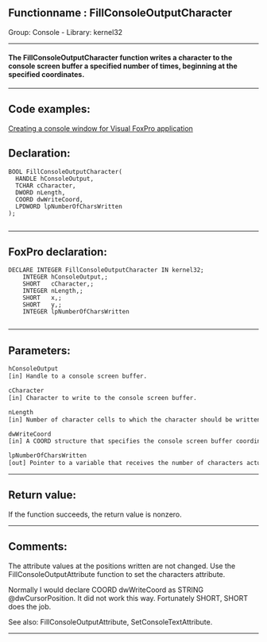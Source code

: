 <link rel="stylesheet" type="text/css" href="../../css/win32api.css">  
<link rel="stylesheet" href="https://cdnjs.cloudflare.com/ajax/libs/font-awesome/4.7.0/css/font-awesome.min.css">

## Functionname : FillConsoleOutputCharacter
Group: Console - Library: kernel32    
***  


#### The FillConsoleOutputCharacter function writes a character to the console screen buffer a specified number of times, beginning at the specified coordinates.
***  


## Code examples:
[Creating a console window for Visual FoxPro application](../../samples/sample_474.md)  

## Declaration:
```foxpro  
BOOL FillConsoleOutputCharacter(
  HANDLE hConsoleOutput,
  TCHAR cCharacter,
  DWORD nLength,
  COORD dwWriteCoord,
  LPDWORD lpNumberOfCharsWritten
);
  
```  
***  


## FoxPro declaration:
```foxpro  
DECLARE INTEGER FillConsoleOutputCharacter IN kernel32;
	INTEGER hConsoleOutput,;
	SHORT   cCharacter,;
	INTEGER nLength,;
	SHORT   x,;
	SHORT   y,;
	INTEGER lpNumberOfCharsWritten
  
```  
***  


## Parameters:
```txt  
hConsoleOutput
[in] Handle to a console screen buffer.

cCharacter
[in] Character to write to the console screen buffer.

nLength
[in] Number of character cells to which the character should be written.

dwWriteCoord
[in] A COORD structure that specifies the console screen buffer coordinates of the first cell to which the character is to be written.

lpNumberOfCharsWritten
[out] Pointer to a variable that receives the number of characters actually written to the console screen buffer.  
```  
***  


## Return value:
If the function succeeds, the return value is nonzero.  
***  


## Comments:
The attribute values at the positions written are not changed. Use the FillConsoleOutputAttribute function to set the characters attribute.  
  
Normally I would declare COORD dwWriteCoord as STRING @dwCursorPosition. It did not work this way. Fortunately SHORT, SHORT does the job.  
  
See also: FillConsoleOutputAttribute, SetConsoleTextAttribute.  
  
***  


